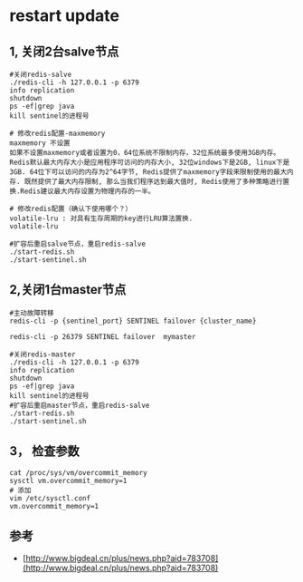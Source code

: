 # restart update
## 1, 关闭2台salve节点
```shell
#关闭redis-salve
./redis-cli -h 127.0.0.1 -p 6379
info replication
shutdown
ps -ef|grep java
kill sentinel的进程号

# 修改redis配置-maxmemory
maxmemory 不设置
如果不设置maxmemory或者设置为0，64位系统不限制内存，32位系统最多使用3GB内存。
Redis默认最大内存大小是应用程序可访问的内存大小, 32位windows下是2GB, linux下是3GB. 64位下可以访问的内存为2^64字节, Redis提供了maxmemory字段来限制使用的最大内存. 既然提供了最大内存限制, 那么当我们程序达到最大值时, Redis使用了多种策略进行置换.Redis建议最大内存设置为物理内存的一半。

# 修改redis配置（确认下使用哪个？）
volatile-lru : 对具有生存周期的key进行LRU算法置换.
volatile-lru 

#扩容后重启salve节点，重启redis-salve
./start-redis.sh 
./start-sentinel.sh

```

## 2,关闭1台master节点
```shell
#主动故障转移
redis-cli -p {sentinel_port} SENTINEL failover {cluster_name}

redis-cli -p 26379 SENTINEL failover  mymaster

#关闭redis-master
./redis-cli -h 127.0.0.1 -p 6379
info replication
shutdown
ps -ef|grep java
kill sentinel的进程号
#扩容后重启master节点，重启redis-salve
./start-redis.sh
./start-sentinel.sh

```

## 3， 检查参数
```shell
cat /proc/sys/vm/overcommit_memory
sysctl vm.overcommit_memory=1
# 添加
vim /etc/sysctl.conf
vm.overcommit_memory=1
```

## 参考
- [http://www.bigdeal.cn/plus/news.php?aid=783708](http://www.bigdeal.cn/plus/news.php?aid=783708)
